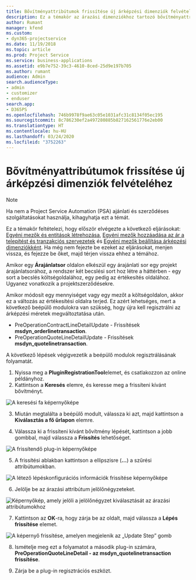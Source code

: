 ```yaml
---
title: Bővítményattribútumok frissítése új árképzési dimenziók felvételéhez
description: Ez a témakör az árazási dimenziókhoz tartozó bővítményattribútumok frissítéséről nyújt információt.
author: Rumant
manager: kfend
ms.custom:
- dyn365-projectservice
ms.date: 11/19/2018
ms.topic: article
ms.prod: Project Service
ms.service: business-applications
ms.assetid: e9b7e752-39c3-4610-8ced-25d9e197b705
ms.author: rumant
audience: Admin
search.audienceType:
- admin
- customizer
- enduser
search.app:
- D365PS
ms.openlocfilehash: 746b9978f9ae63c05e1031afc31c8134f05ec195
ms.sourcegitcommit: 8c786230ef2a497280885b827162561776e2eb00
ms.translationtype: HT
ms.contentlocale: hu-HU
ms.lasthandoff: 03/24/2020
ms.locfileid: "3752263"
---
```

# <a name="update-plug-in-attributes-to-include-new-pricing-dimensions"></a>Bővítményattribútumok frissítése új árképzési dimenziók felvételéhez

> [!NOTE]
> Ha nem a Project Service Automation (PSA) ajánlati és szerződéses szolgáltatásokat használja, kihagyhatja ezt a témát.

Ez a témakör feltételezi, hogy először elvégezte a következő eljárásokat: [Egyéni mezők és entitások létrehozása](create-custom-fields-entities.md), [Egyéni mezők hozzáadása az ár a telepítést és tranzakciós szervezetek](field-references.md) és [Egyéni mezők beállítása árképzési dimenziókként](set-up-pricing-dimensions.md). Ha még nem fejezte be ezeket az eljárásokat, menjen vissza, és fejezze be őket, majd térjen vissza ehhez a témához.

Amikor egy **Árajánlatsor** oldalon elkészül egy árajánlati sor egy projekt árajánlatsorához, a rendszer két becslési sort hoz létre a háttérben - egy sort a becslés költségoldalához, egy pedig az értékesítés oldalához. Ugyanez vonatkozik a projektszerződésekre.

Amikor módosít egy mennyiséget vagy egy mezőt a költségoldalon, akkor ez a változás az értékesítési oldalra terjed. Ez azért lehetséges, mert a következő beépülő modulokra van szükség, hogy újra kell regisztrálni az árképzési méretek megváltoztatása után.

- PreOperationContractLineDetailUpdate - Frissítések **msdyn_orderlinetransaction**.
- PreOperationQuoteLineDetailUpdate - Frissítések **msdyn_quotelinetransaction**.

A következő lépések végigvezetik a beépülő modulok regisztrálásának folyamatát.

1. Nyissa meg a **PluginRegistrationTool**elemet, és csatlakozzon az online példányhoz.
2. Kattintson a **Keresés** elemre, és keresse meg a frissíteni kívánt bővítményt.

 ![A keresési fa képernyőképe](media/PRT-1.png)

3. Miután megtalálta a beépülő modult, válassza ki azt, majd kattintson a **Kiválasztás a fő űrlapon** elemre.

4. Válassza ki a frissíteni kívánt bővítmény lépését, kattintson a jobb gombbal, majd válassza a **Frissítés** lehetőséget.

 ![A frissítendő plug-in képernyőképe](media/PRT-2.png)
 
5. A frissítési ablakban kattintson a ellipszisre (**...**) a szűrési attribútumokban.

 ![A létező lépéskonfigurációs információk frissítése képernyőképe](media/PRT-3.png)
 
6. Jelölje be az árazási attribútum jelölőnégyzeteket.

 ![Képernyőkép, amely jelöli a jelölőnégyzet kiválasztását az árazási attribútumokhoz](media/PRT-4.png)

7. Kattintson az **OK**-ra, hogy zárja be az oldalt, majd válassza a **Lépés frissítése** elemet.

 ![A képernyő frissítése, amelyen megjelenik az „Update Step” gomb](media/PRT-5.png)
 
8. Ismételje meg ezt a folyamatot a második plug-in számára, **PreOperationQuoteLineDetail - az msdyn_quotelinetransaction frissítése**.

9. Zárja be a plug-in regisztrációs eszközt.

